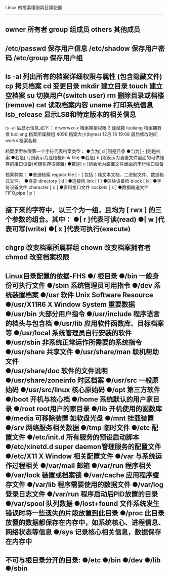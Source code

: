 Linux 的檔案權限與目錄配置

------------------------------------------------------------------
owner		        所有者
group		        组成员
others		        其他成员
------------------------------------------------------------------
/etc/passwd	        保存用户信息
/etc/shadow	        保存用户密码
/etc/group	        保存用户组
------------------------------------------------------------------
ls -al		        列出所有的档案详细权限与属性 (包含隐藏文件)
cp		        拷贝档案
cd		        变更目录
mkdir		        建立目录
touch		        建立空档案
su		        切换用户(switch user)
rm		        删除目录或档楼(remove)
cat                     读取档案内容
uname                   打印系统信息
lsb_release             显示LSB和特定版本的相关信息
------------------------------------------------------------------
ls -al 后显示信息,如下：
drwxrwxr-x	        档案类型权限
3 		        连结数
luoliang 	        档案拥有者
luoliang 	        档案所属群组
4096 		        档案大小(bytes)
12月 16 19:08 	        最后修改时间
works		        档案名称

档案类型权限第一个字符代表档案类型：
●当为[ d ]则是目彔
●当为[ - ]则是档案
●若是[ l ]则表示为连结档(link file)
●若是[ b ]则表示为装置文件里面的可供储存的接口设备(可随机存取装置)
●若是[ c ]则表示为装置文件里面的串行端口讴备

档案种类：
●普通档案 regular file [ - ] 包括：纯文本文档、二进制文件、数据格式文件。
●目录 directory [ d ]
●连接档 link [ l ]
●区块设备档 block [ b ]
●字符设备文件 character [ c ]
●资料接口文件 sockets [ s ]
●数据输送文件 FIFO,pipe [ p ]

接下来的字符中，以三个为一组，且均为 [ rwx ] 的三个参数的组合。其中：
●[ r ]代表可读(read)
●[ w ]代表可写(write)
●[ x ]代表可执行(execute)
----------------------------------------------------------------
chgrp		        改变档案所属群组
chown		        改变档案拥有者
chmod		        改变档案权限
----------------------------------------------------------------
Linux目录配置的依据-FHS
●/                     根目录
●/bin                  一般身份可执行文件
●/sbin                 系统管理员可用指令
●/dev                  系统装置档案
●/usr                  软件 Unix Software Resource
●/usr/X11R6            X Window System 重要数据
●/usr/bin              大部分用户指令
●/usr/include          程序语言的档头与包含档
●/usr/lib              应用软件函数库、目标档案等
●/usr/local            系统管理员自行安装的软件
●/usr/sbin             非系统正常运作所需要的系统指令
●/usr/share            共享文件
●/usr/share/man        联机帮助文件    
●/usr/share/doc        软件的文件说明
●/usr/share/zoneinfo   时区档案
●/usr/src              一般原始码
●/usr/src/linux        核心原始码
●/opt                  第三方软件
●/boot                 开机与核心档
●/home                 系统默认的用户家目录
●/root                 root用户的家目录
●/lib                  开机使用的函数库
●/media                可移除装置 如软盘光盘
●/mnt                  挂载装置
●/srv                  网络服务相关数据
●/tmp                  临时文件
●/etc                  配置文件
●/etc/init.d           所有服务的预设启动脚本
●/etc/xinetd.d         super daemon管理服务的配置文件
●/etc/X11              X Window 相关配置文件
●/var                  与系统运作过程相关
●/var/mail             邮箱
●/var/run              程序相关
●/var/lock             装置或档案锁
●/var/cache            应用程序缓存文件
●/var/lib              程序需要使用的数据文件
●/var/log              登录日志文件
●/var/run              程序启动后PID放置的目录
●/var/spool            队列数据
●/lost+found           文件系统发生错误时将一些遗失的片段放置到此目录
●/proc                 此目录放置的数据都保存在内存中，如系统核心、进程信息、网络状态等信息
●/sys                  记录核心相关信息，数据保存在内存中
----------------------------------------------------------------
不可与根目录分开的目录:
●/etc
●/bin
●/dev
●/lib
●/sbin
----------------------------------------------------------------
